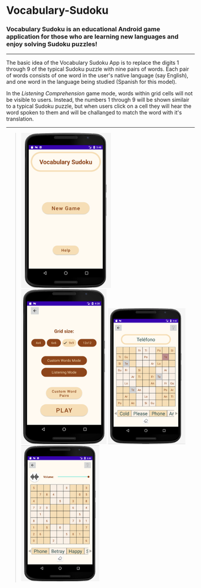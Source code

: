 # Vocabulary-Sudoku
### Vocabulary Sudoku is an educational Android game application for those who are learning new languages and enjoy solving Sudoku puzzles!
---

The basic idea of the Vocabulary Sudoku App is to replace the digits 1 through 9 of the typical Sudoku puzzle with nine pairs of words. Each pair of words consists of one word in the user's native language (say English), and one word in the language being studied (Spanish for this model).

In the *Listening Comprehension* game mode, words within grid cells will not be visible to users. Instead, the numbers 1 through 9 will be shown similair to a typical Sudoku puzzle, but when users click on a cell they will hear the word spoken to them and will be challanged to match the word with it's translation.

---

> <img src="https://github.com/Hooyar-Foroughi/Vocabulary-Sudoku/blob/main/Screenshots/MainMenu.png?raw=true" alt="Main Menu" width="240"/>
> <img src="https://github.com/Hooyar-Foroughi/Vocabulary-Sudoku/blob/main/Screenshots/NewGameMenu.png?raw=true" alt="New Game Menu" width="228"/>
> <img src="https://github.com/Hooyar-Foroughi/Vocabulary-Sudoku/blob/main/Screenshots/Gameboard_9x9.png?raw=true" alt="New Game Menu" width="207"/>
> <img src="https://github.com/Hooyar-Foroughi/Vocabulary-Sudoku/blob/main/Screenshots/ListeningMode.png?raw=true" alt="New Game Menu" width="209"/>
